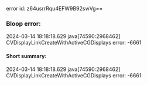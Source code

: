 error id: z64usrrRqu4EFW9B92swVg==
### Bloop error:

2024-03-14 18:18:18.629 java[74590:2968462] CVDisplayLinkCreateWithActiveCGDisplays error: -6661
#### Short summary: 

2024-03-14 18:18:18.629 java[74590:2968462] CVDisplayLinkCreateWithActiveCGDisplays error: -6661